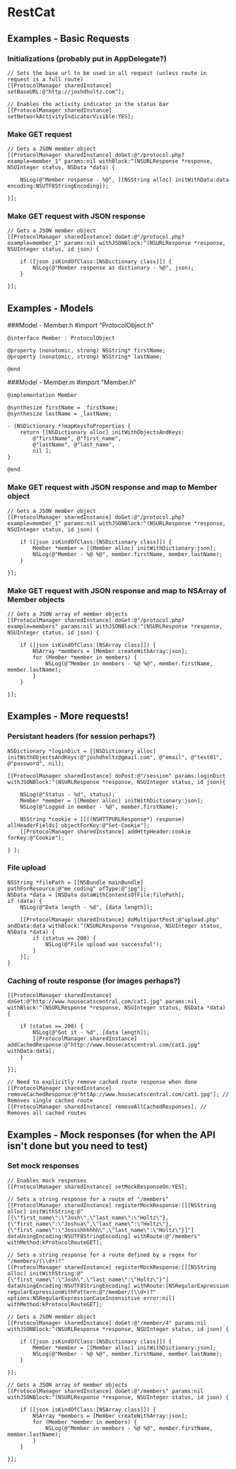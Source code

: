 RestCat
=========

Examples - Basic Requests
-----------

### Initializations (probably put in AppDelegate?)
	
	// Sets the base url to be used in all request (unless route in request is a full route)
	[[ProtocolManager sharedInstance] setBaseURL:@"http://joshdholtz.com"];

	// Enables the activity indicator in the status bar
	[[ProtocolManager sharedInstance] setNetworkActivityIndicatorVisible:YES];

### Make GET request
	// Gets a JSON member object
	[[ProtocolManager sharedInstance] doGet:@"/protocol.php?example=member_1" params:nil withBlock:^(NSURLResponse *response, NSUInteger status, NSData *data) {

		NSLog(@"Member response - %@", [[NSString alloc] initWithData:data encoding:NSUTF8StringEncoding]);

	}];

### Make GET request with JSON response
	// Gets a JSON member object
	[[ProtocolManager sharedInstance] doGet:@"/protocol.php?example=member_1" params:nil withJSONBlock:^(NSURLResponse *response, NSUInteger status, id json) {

		if ([json isKindOfClass:[NSDictionary class]]) {
			NSLog(@"Member response as dictionary - %@", json);
		}

	}];



Examples - Models
-----------
###Model - Member.h
	#import "ProtocolObject.h"

	@interface Member : ProtocolObject

	@property (nonatomic, strong) NSString* firstName;
	@property (nonatomic, strong) NSString* lastName;

	@end

###Model - Member.m
	#import "Member.h"

	@implementation Member

	@synthesize firstName = _firstName;
	@synthesize lastName = _lastName;

	- (NSDictionary *)mapKeysToProperties {
		return [[NSDictionary alloc] initWithObjectsAndKeys:
			@"firstName", @"first_name",
			@"lastName", @"last_name",
			nil ];
	}

	@end

### Make GET request with JSON response and map to Member object
	// Gets a JSON member object
	[[ProtocolManager sharedInstance] doGet:@"/protocol.php?example=member_1" params:nil withJSONBlock:^(NSURLResponse *response, NSUInteger status, id json) {

		if ([json isKindOfClass:[NSDictionary class]]) {
			Member *member = [[Member alloc] initWithDictionary:json];
			NSLog(@"Member - %@ %@", member.firstName, member.lastName);
		}

	}];

### Make GET request with JSON response and map to NSArray of Member objects
	// Gets a JSON array of member objects
	[[ProtocolManager sharedInstance] doGet:@"/protocol.php?example=members" params:nil withJSONBlock:^(NSURLResponse *response, NSUInteger status, id json) {

		if ([json isKindOfClass:[NSArray class]]) {
			NSArray *members = [Member createWithArray:json];
			for (Member *member in members) {
				NSLog(@"Member in members - %@ %@", member.firstName, member.lastName);
			}
		}

	}];

Examples - More requests!
-----------
### Persistant headers (for session perhaps?)
	NSDictionary *loginDict = [[NSDictionary alloc] initWithObjectsAndKeys:@"joshdholtz@gmail.com", @"email", @"test01", @"password", nil];

	[[ProtocolManager sharedInstance] doPost:@"/session" params:loginDict withJSONBlock:^(NSURLResponse *response, NSUInteger status, id json){

		NSLog(@"Status - %d", status);
		Member *member = [[Member alloc] initWithDictionary:json];
		NSLog(@"Logged in member - %@", member.firstName);

		NSString *cookie = [[((NSHTTPURLResponse*) response) allHeaderFields] objectForKey:@"Set-Cookie"];
		[[ProtocolManager sharedInstance] addHttpHeader:cookie forKey:@"Cookie"];

	} ];

### File upload
	NSString *filePath = [[NSBundle mainBundle] pathForResource:@"me_coding" ofType:@"jpg"];  
	NSData *data = [NSData dataWithContentsOfFile:filePath];
	if (data) {
		NSLog(@"Data length - %d", [data length]);

		[[ProtocolManager sharedInstance] doMultipartPost:@"upload.php" andData:data withBlock:^(NSURLResponse *response, NSUInteger status, NSData *data) {
			if (status == 200) {
				NSLog(@"File upload was successful");
			}
		}];
	}

### Caching of route response (for images perhaps?)
	[[ProtocolManager sharedInstance] doGet:@"http://www.housecatscentral.com/cat1.jpg" params:nil withBlock:^(NSURLResponse *response, NSUInteger status, NSData *data) {

		if (status == 200) {
			NSLog(@"Got it - %d", [data length]);
			[[ProtocolManager sharedInstance] addCachedResponse:@"http://www.housecatscentral.com/cat1.jpg" withData:data];
		}

	}];

	// Need to explicitly remove cached route response when done
	[[ProtocolManager sharedInstance] removeCachedResponse:@"httAp://www.housecatscentral.com/cat1.jpg"]; // Removes single cached route
	[[ProtocolManager sharedInstance] removeAllCachedResponses]; // Removes all cached routes

Examples - Mock responses (for when the API isn't done but you need to test)
-----------
### Set mock responses
	// Enables mock responses
	[[ProtocolManager sharedInstance] setMockResponseOn:YES];

	// Sets a string response for a route of "/members"
	[[ProtocolManager sharedInstance] registerMockResponse:[[[NSString alloc] initWithString:@"[{\"first_name\":\"Josh\",\"last_name\":\"Holtz\"},{\"first_name\":\"Joshua\",\"last_name\":\"Holtz\"},{\"first_name\":\"Jossshhhhhh\",\"last_name\":\"Holtz\"}]"] dataUsingEncoding:NSUTF8StringEncoding] withRoute:@"/members" withMethod:kProtocolRouteGET];

	// Sets a string response for a route defined by a regex for "/members/(\\d+)?"
	[[ProtocolManager sharedInstance] registerMockResponse:[[[NSString alloc] initWithString:@"{\"first_name\":\"Josh\",\"last_name\":\"Holtz\"}"] dataUsingEncoding:NSUTF8StringEncoding] withRoute:[NSRegularExpression regularExpressionWithPattern:@"/member/(\\d+)?" options:NSRegularExpressionCaseInsensitive error:nil] withMethod:kProtocolRouteGET];

	// Gets a JSON member object
	[[ProtocolManager sharedInstance] doGet:@"/member/4" params:nil withJSONBlock:^(NSURLResponse *response, NSUInteger status, id json) {

		if ([json isKindOfClass:[NSDictionary class]]) {
			Member *member = [[Member alloc] initWithDictionary:json];
			NSLog(@"Member - %@ %@", member.firstName, member.lastName);
		}

	}];

	// Gets a JSON array of member objects
	[[ProtocolManager sharedInstance] doGet:@"/members" params:nil withJSONBlock:^(NSURLResponse *response, NSUInteger status, id json) {

		if ([json isKindOfClass:[NSArray class]]) {
			NSArray *members = [Member createWithArray:json];
			for (Member *member in members) {
				NSLog(@"Member in members - %@ %@", member.firstName, member.lastName);
			}
		}

	}];
